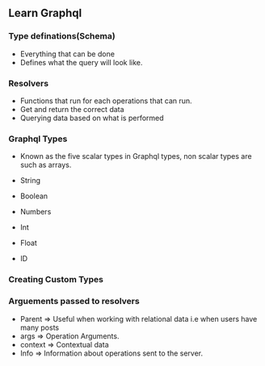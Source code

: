 ## Learn Graphql

### Type definations(Schema)

- Everything that can be done
- Defines what the query will look like.

### Resolvers

- Functions that run for each operations that can run.
- Get and return the correct data
- Querying data based on what is performed

### Graphql Types

- Known as the five scalar types in Graphql types, non scalar types are such as arrays.

- String
- Boolean
- Numbers
- Int
- Float
- ID

### Creating Custom Types

### Arguements passed to resolvers

- Parent => Useful when working with relational data i.e when users have many posts
- args => Operation Arguments.
- context => Contextual data
- Info => Information about operations sent to the server.
